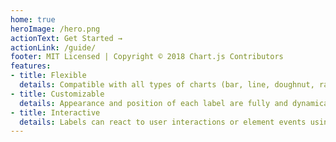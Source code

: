 ```yaml
---
home: true
heroImage: /hero.png
actionText: Get Started →
actionLink: /guide/
footer: MIT Licensed | Copyright © 2018 Chart.js Contributors
features:
- title: Flexible
  details: Compatible with all types of charts (bar, line, doughnut, radar, etc.)
- title: Customizable
  details: Appearance and position of each label are fully and dynamically controllable.
- title: Interactive
  details: Labels can react to user interactions or element events using scriptable options.
---
```

